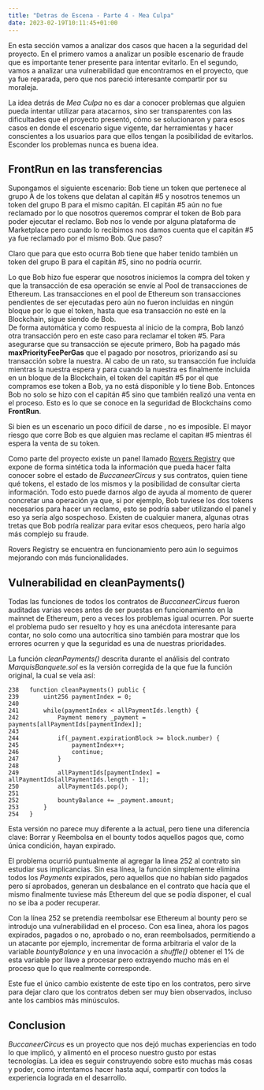```yaml
---
title: "Detras de Escena - Parte 4 - Mea Culpa"
date: 2023-02-19T10:11:45+01:00
---
```


En esta sección vamos a analizar dos casos que hacen a la seguridad del proyecto. En el primero vamos a analizar un posible escenario de fraude que es importante tener presente para intentar evitarlo. En el segundo, vamos a analizar una vulnerabilidad que encontramos en el proyecto, que ya fue reparada, pero que nos pareció interesante compartir por su moraleja.

La idea detrás de *Mea Culpa* no es dar a conocer problemas que alguien pueda intentar utilizar para atacarnos, sino ser transparentes con las dificultades que el proyecto presentó, cómo se solucionaron y para esos casos en donde el escenario sigue vigente, dar herramientas y hacer conscientes a los usuarios para que ellos tengan la posibilidad de evitarlos.
Esconder los problemas nunca es buena idea.

## FrontRun en las transferencias ##

Supongamos el siguiente escenario: Bob tiene un token que pertenece al grupo A de los tokens que delatan al capitán #5 y nosotros tenemos un token del grupo B para el mismo capitán. El capitán #5 aún no fue reclamado por lo que nosotros queremos comprar el token de Bob para poder ejecutar el reclamo. Bob nos lo vende por alguna plataforma de Marketplace pero cuando lo recibimos nos damos cuenta que el capitán #5 ya fue reclamado por el mismo Bob. Que paso?

Claro que para que esto ocurra Bob tiene que haber tenido también un token del grupo B para el capitán #5, sino no podría ocurrir.

Lo que Bob hizo fue esperar que nosotros iniciemos la compra del token y que la transacción de esa operación se envíe al Pool de transacciones de Ethereum. Las transacciones en el pool de Ethereum son transacciones pendientes de ser ejecutadas pero aún no fueron incluidas en ningún bloque por lo que el token, hasta que esa transacción no esté en la Blockchain, sigue siendo de Bob.\
De forma automática y como respuesta al inicio de la compra, Bob lanzó otra transacción pero en este caso para reclamar el token #5. Para asegurarse que su transacción se ejecute primero, Bob ha pagado más **maxPriorityFeePerGas** que el pagado por nosotros, priorizando así su transacción sobre la nuestra. Al cabo de un rato, su transacción fue incluida mientras la nuestra espera y para cuando la nuestra es finalmente incluida en un bloque de la Blockchain, el token del capitán #5 por el que compramos ese token a Bob, ya no está disponible y lo tiene Bob. Entonces Bob no solo se hizo con el capitán #5 sino que también realizó una venta en el proceso. Esto es lo que se conoce en la seguridad de Blockchains como **FrontRun**.

Si bien es un escenario un poco difícil de darse , no es imposible. El mayor riesgo que corre Bob es que alguien mas reclame el capitan #5 mientras él espera la venta de su token.

Como parte del proyecto existe un panel llamado [Rovers Registry](https://www.buccaneercircus.io/registry.html) que expone de forma sintética toda la información que pueda hacer falta conocer sobre el estado de *BuccaneerCircus* y sus contratos, quien tiene qué tokens, el estado de los mismos y la posibilidad de consultar cierta información. Todo esto puede darnos algo de ayuda al momento de querer concretar una operación ya que, si por ejemplo, Bob tuviese los dos tokens necesarios para hacer un reclamo, esto se podría saber utilizando el panel y eso ya sería algo sospechoso. Existen de cualquier manera, algunas otras tretas que Bob podría realizar para evitar esos chequeos, pero haría algo más complejo su fraude.

Rovers Registry se encuentra en funcionamiento pero aún lo seguimos mejorando con más funcionalidades.

## Vulnerabilidad en cleanPayments() ##

Todas las funciones de todos los contratos de *BuccaneerCircus* fueron auditadas varias veces antes de ser puestas en funcionamiento en la mainnet de Ethereum, pero a veces los problemas igual ocurren. Por suerte el problema pudo ser resuelto y hoy es una anécdota interesante para contar, no solo como una autocrítica sino también para mostrar que los errores ocurren y que la seguridad es una de nuestras prioridades.

La función *cleanPayments()* descrita durante el análisis del contrato *MarquisBanquete.sol* es la versión corregida de la que fue la función original, la cual se veía así:

```solidity
238   function cleanPayments() public {
239       uint256 paymentIndex = 0;
240
241       while(paymentIndex < allPaymentIds.length) {
242           Payment memory _payment = payments[allPaymentIds[paymentIndex]];
243
244           if(_payment.expirationBlock >= block.number) {
245               paymentIndex++;
246               continue;
247           }
248
249           allPaymentIds[paymentIndex] = allPaymentIds[allPaymentIds.length - 1];
250           allPaymentIds.pop();
251
252           bountyBalance += _payment.amount;
253       }
254   }
```

Esta versión no parece muy diferente a la actual, pero tiene una diferencia clave: Borrar y Reembolsa en el bounty todos aquellos pagos que, como única condición, hayan expirado.

El problema ocurrió puntualmente al agregar la línea 252 al contrato sin estudiar sus implicancias. Sin esa línea, la función simplemente elimina todos los *Payments* expirados, pero aquellos que no habían sido pagados pero sí aprobados, generan un desbalance en el contrato que hacía que el mismo finalmente tuviese más Ethereum del que se podía disponer, el cual no se iba a poder recuperar.

Con la línea 252 se pretendía reembolsar ese Ethereum al bounty pero se introdujo una vulnerabilidad en el proceso. Con esa linea, ahora los pagos expirados, pagados o no, aprobado o no, eran reembolsados, permitiendo a un atacante por ejemplo, incrementar de forma arbitraria el valor de la variable *bountyBalance* y en una invocación a *shuffle()* obtener el 1% de esta variable por llave a procesar pero extrayendo mucho más en el proceso que lo que realmente corresponde.

Este fue el único cambio existente de este tipo en los contratos, pero sirve para dejar claro que los contratos deben ser muy bien observados, incluso ante los cambios más minúsculos.

## Conclusion ##

*BuccaneerCircus* es un proyecto que nos dejó muchas experiencias en todo lo que implicó, y alimentó en el proceso nuestro gusto por estas tecnologías. La idea es seguir construyendo sobre esto muchas más cosas y poder, como intentamos hacer hasta aquí, compartir con todos la experiencia lograda en el desarrollo.